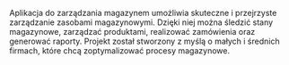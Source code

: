 Aplikacja do zarządzania magazynem umożliwia skuteczne i przejrzyste zarządzanie zasobami magazynowymi. Dzięki niej można śledzić stany magazynowe, zarządzać produktami, realizować zamówienia oraz generować raporty. Projekt został stworzony z myślą o małych i średnich firmach, które chcą zoptymalizować procesy magazynowe.



